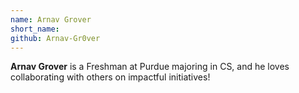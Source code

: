 ```yaml
---
name: Arnav Grover
short_name:
github: Arnav-Gr0ver
---
```


**Arnav Grover** is a Freshman at Purdue majoring in CS, and he loves collaborating with others on impactful initiatives!
